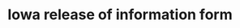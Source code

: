 ---
layout: layouts/resource.njk
title: Iowa release of information form
filetype: pdf
url: ""
file: /images/iowa-child-welfare-release-of-information-form.pdf
tags:
  - resource
  - prevention
description: Parents can fill out this form to share case information with kin and facilitate getting help.
---